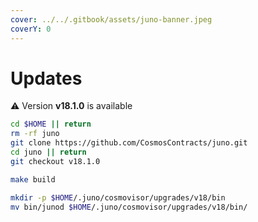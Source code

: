 ```yaml
---
cover: ../../.gitbook/assets/juno-banner.jpeg
coverY: 0
---
```


# Updates

⚠️ Version **v18.1.0** is available

```bash
cd $HOME || return
rm -rf juno
git clone https://github.com/CosmosContracts/juno.git
cd juno || return
git checkout v18.1.0

make build

mkdir -p $HOME/.juno/cosmovisor/upgrades/v18/bin
mv bin/junod $HOME/.juno/cosmovisor/upgrades/v18/bin/
```
